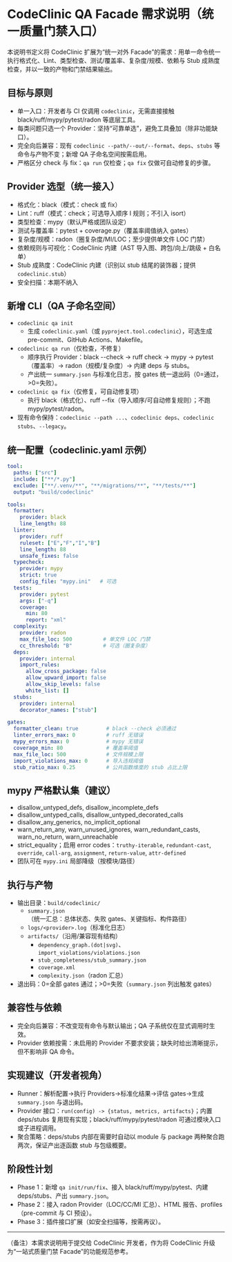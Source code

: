 # CodeClinic QA Facade 需求说明（统一质量门禁入口）

本说明书定义将 CodeClinic 扩展为“统一对外 Facade”的需求：用单一命令统一执行格式化、Lint、类型检查、测试/覆盖率、复杂度/规模、依赖与 Stub 成熟度检查，并以一致的产物和门禁结果输出。

## 目标与原则
- 单一入口：开发者与 CI 仅调用 `codeclinic`，无需直接接触 black/ruff/mypy/pytest/radon 等底层工具。
- 每类问题只选一个 Provider：坚持“可靠单选”，避免工具叠加（除非功能缺口）。
- 完全向后兼容：现有 `codeclinic --path/--out/--format`、`deps`、`stubs` 等命令与产物不变；新增 QA 子命名空间按需启用。
- 严格区分 check 与 fix：`qa run` 仅检查；`qa fix` 仅做可自动修复的步骤。

## Provider 选型（统一接入）
- 格式化：black（模式：check 或 fix）
- Lint：ruff（模式：check；可选导入顺序 I 规则；不引入 isort）
- 类型检查：mypy（默认严格或团队设定）
- 测试与覆盖率：pytest + coverage.py（覆盖率阈值纳入 gates）
- 复杂度/规模：radon（圈复杂度/MI/LOC；至少提供单文件 LOC 门禁）
- 依赖规则与可视化：CodeClinic 内建（AST 导入图、跨包/向上/跳级 + 白名单）
- Stub 成熟度：CodeClinic 内建（识别以 stub 结尾的装饰器；提供 `codeclinic.stub`）
- 安全扫描：本期不纳入

## 新增 CLI（QA 子命名空间）
- `codeclinic qa init`
  - 生成 `codeclinic.yaml`（或 `pyproject.tool.codeclinic`），可选生成 pre-commit、GitHub Actions、Makefile。
- `codeclinic qa run`（仅检查，不修复）
  - 顺序执行 Provider：black --check → ruff check → mypy → pytest（覆盖率）→ radon（规模/复杂度）→ 内建 deps 与 stubs。
  - 产出统一 `summary.json` 与标准化日志，按 gates 统一退出码（0=通过，>0=失败）。
- `codeclinic qa fix`（仅修复，可自动修复项）
  - 执行 black（格式化）、ruff --fix（导入顺序/可自动修复规则）；不跑 mypy/pytest/radon。
- 现有命令保持：`codeclinic --path ...`、`codeclinic deps`、`codeclinic stubs`、`--legacy`。

## 统一配置（codeclinic.yaml 示例）
```yaml
tool:
  paths: ["src"]
  include: ["**/*.py"]
  exclude: ["**/.venv/**", "**/migrations/**", "**/tests/**"]
  output: "build/codeclinic"

tools:
  formatter:
    provider: black
    line_length: 88
  linter:
    provider: ruff
    ruleset: ["E","F","I","B"]
    line_length: 88
    unsafe_fixes: false
  typecheck:
    provider: mypy
    strict: true
    config_file: "mypy.ini"   # 可选
  tests:
    provider: pytest
    args: ["-q"]
    coverage:
      min: 80
      report: "xml"
  complexity:
    provider: radon
    max_file_loc: 500          # 单文件 LOC 门禁
    cc_threshold: "B"          # 可选（圈复杂度）
  deps:
    provider: internal
    import_rules:
      allow_cross_package: false
      allow_upward_import: false
      allow_skip_levels: false
      white_list: []
  stubs:
    provider: internal
    decorator_names: ["stub"]

gates:
  formatter_clean: true         # black --check 必须通过
  linter_errors_max: 0          # ruff 无错误
  mypy_errors_max: 0            # mypy 无错误
  coverage_min: 80              # 覆盖率阈值
  max_file_loc: 500             # 文件规模上限
  import_violations_max: 0      # 导入违规阈值
  stub_ratio_max: 0.25          # 公共函数维度的 stub 占比上限
```

## mypy 严格默认集（建议）
- disallow_untyped_defs, disallow_incomplete_defs
- disallow_untyped_calls, disallow_untyped_decorated_calls
- disallow_any_generics, no_implicit_optional
- warn_return_any, warn_unused_ignores, warn_redundant_casts, warn_no_return, warn_unreachable
- strict_equality；启用 error codes：`truthy-iterable`, `redundant-cast`, `override`, `call-arg`, `assignment`, `return-value`, `attr-defined`
- 团队可在 `mypy.ini` 局部降级（按模块/路径）

## 执行与产物
- 输出目录：`build/codeclinic/`
  - `summary.json`（统一汇总：总体状态、失败 gates、关键指标、构件路径）
  - `logs/<provider>.log`（标准化日志）
  - `artifacts/`（沿用/兼容现有结构）
    - `dependency_graph.(dot|svg)`、`import_violations/violations.json`
    - `stub_completeness/stub_summary.json`
    - `coverage.xml`
    - `complexity.json`（radon 汇总）
- 退出码：0=全部 gates 通过；>0=失败（`summary.json` 列出触发 gates）

## 兼容性与依赖
- 完全向后兼容：不改变现有命令与默认输出；QA 子系统仅在显式调用时生效。
- Provider 依赖按需：未启用的 Provider 不要求安装；缺失时给出清晰提示，但不影响非 QA 命令。

## 实现建议（开发者视角）
- Runner：解析配置→执行 Providers→标准化结果→评估 gates→生成 `summary.json` 与退出码。
- Provider 接口：`run(config) -> {status, metrics, artifacts}`；内置 deps/stubs 复用现有实现；black/ruff/mypy/pytest/radon 可通过模块入口或子进程调用。
- 聚合策略：deps/stubs 内部在需要时自动以 module 与 package 两种聚合跑两次，保证产出逐函数 stub 与包级概要。

## 阶段性计划
- Phase 1：新增 `qa init/run/fix`、接入 black/ruff/mypy/pytest、内建 deps/stubs、产出 `summary.json`。
- Phase 2：接入 radon Provider（LOC/CC/MI 汇总）、HTML 报告、profiles（pre-commit 与 CI 预设）。
- Phase 3：插件接口扩展（如安全扫描等，按需再议）。

---
（备注）本需求说明用于提交给 CodeClinic 开发者，作为将 CodeClinic 升级为“一站式质量门禁 Facade”的功能规范参考。
